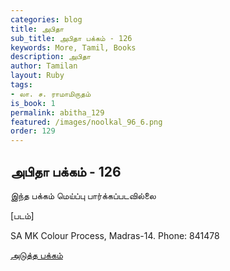 ```yaml
---
categories: blog
title: அபிதா
sub_title: அபிதா பக்கம் - 126
keywords: More, Tamil, Books
description: அபிதா
author: Tamilan
layout: Ruby
tags:
- லா. ச. ராமாமிருதம்
is_book: 1
permalink: abitha_129
featured: /images/noolkal_96_6.png
order: 129
---
```

## அபிதா பக்கம் - 126

இந்த பக்கம் மெய்ப்பு பார்க்கப்படவில்லை

[படம்]

SA MK Colour Process, Madras-14. Phone: 841478

[அடுத்த பக்கம்](abitha_130)